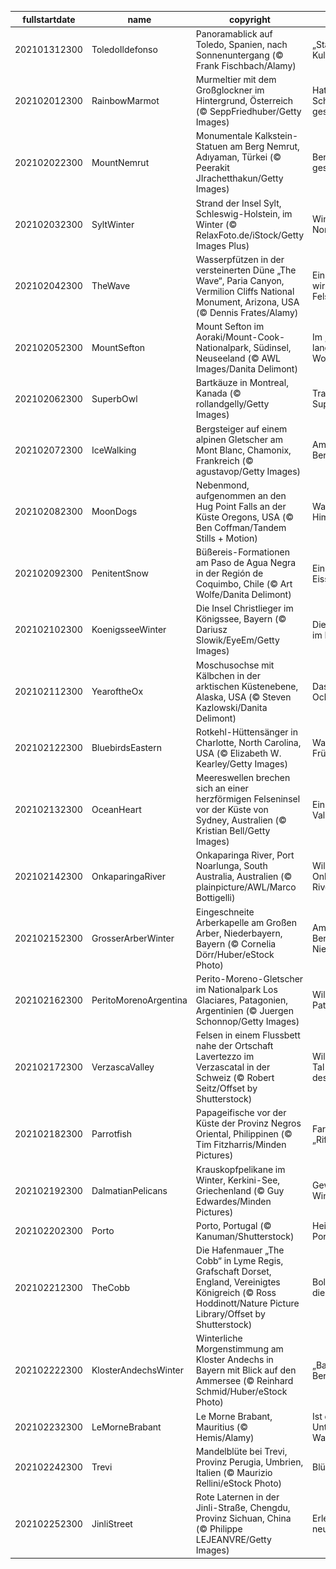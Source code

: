 |fullstartdate|name|copyright|title|image|
|--|--|--|--|--|
202101312300|ToledoIldefonso|Panoramablick auf Toledo, Spanien, nach Sonnenuntergang (© Frank Fischbach/Alamy)|„Stadt der drei Kulturen“|![](/de-DE/2021/02/202101312300ToledoIldefonso.jpg)|
202102012300|RainbowMarmot|Murmeltier mit dem Großglockner im Hintergrund, Österreich (© SeppFriedhuber/Getty Images)|Hat es seinen Schatten gesehen?|![](/de-DE/2021/02/202102012300RainbowMarmot.jpg)|
202102022300|MountNemrut|Monumentale Kalkstein-Statuen am Berg Nemrut, Adıyaman, Türkei (© Peerakit JIrachetthakun/Getty Images)|Berggipfel der gestürzten Götter|![](/de-DE/2021/02/202102022300MountNemrut.jpg)|
202102032300|SyltWinter|Strand der Insel Sylt, Schleswig-Holstein, im Winter (© RelaxFoto.de/iStock/Getty Images Plus)|Winterliche Nordseeinsel|![](/de-DE/2021/02/202102032300SyltWinter.jpg)|
202102042300|TheWave|Wasserpfützen in der versteinerten Düne „The Wave“, Paria Canyon, Vermilion Cliffs National Monument, Arizona, USA (© Dennis Frates/Alamy)|Ein Meer aus wirbelnden Felsen|![](/de-DE/2021/02/202102042300TheWave.jpg)|
202102052300|MountSefton|Mount Sefton im Aoraki/Mount-Cook-Nationalpark, Südinsel, Neuseeland (© AWL Images/Danita Delimont)|Im „Land der langen weißen Wolke“|![](/de-DE/2021/02/202102052300MountSefton.jpg)|
202102062300|SuperbOwl|Bartkäuze in Montreal, Kanada (© rollandgelly/Getty Images)|Trainieren für den Super Bowl|![](/de-DE/2021/02/202102062300SuperbOwl.jpg)|
202102072300|IceWalking|Bergsteiger auf einem alpinen Gletscher am Mont Blanc, Chamonix, Frankreich (© agustavop/Getty Images)|Am höchsten Berg der Alpen|![](/de-DE/2021/02/202102072300IceWalking.jpg)|
202102082300|MoonDogs|Nebenmond, aufgenommen an den Hug Point Falls an der Küste Oregons, USA (© Ben Coffman/Tandem Stills + Motion)|Was ist hier am Himmel los?|![](/de-DE/2021/02/202102082300MoonDogs.jpg)|
202102092300|PenitentSnow|Büßereis-Formationen am Paso de Agua Negra in der Región de Coquimbo, Chile (© Art Wolfe/Danita Delimont)|Ein „Wald“ aus Eisspitzen|![](/de-DE/2021/02/202102092300PenitentSnow.jpg)|
202102102300|KoenigsseeWinter|Die Insel Christlieger im Königssee, Bayern (© Dariusz Slowik/EyeEm/Getty Images)|Die einzige Insel im Königssee|![](/de-DE/2021/02/202102102300KoenigsseeWinter.jpg)|
202102112300|YearoftheOx|Moschusochse mit Kälbchen in der arktischen Küstenebene, Alaska, USA (© Steven Kazlowski/Danita Delimont)|Das Jahr des Ochsen|![](/de-DE/2021/02/202102112300YearoftheOx.jpg)|
202102122300|BluebirdsEastern|Rotkehl-Hüttensänger in Charlotte, North Carolina, USA (© Elizabeth W. Kearley/Getty Images)|Warten auf den Frühling|![](/de-DE/2021/02/202102122300BluebirdsEastern.jpg)|
202102132300|OceanHeart|Meereswellen brechen sich an einer herzförmigen Felseninsel vor der Küste von Sydney, Australien (© Kristian Bell/Getty Images)|Ein ozeanischer Valentinsgruß|![](/de-DE/2021/02/202102132300OceanHeart.jpg)|
202102142300|OnkaparingaRiver|Onkaparinga River, Port Noarlunga, South Australia, Australien (© plainpicture/AWL/Marco Bottigelli)|Willkommen am Onkaparinga River!|![](/de-DE/2021/02/202102142300OnkaparingaRiver.jpg)|
202102152300|GrosserArberWinter|Eingeschneite Arberkapelle am Großen Arber, Niederbayern, Bayern (© Cornelia Dörr/Huber/eStock Photo)|Am höchsten Berg Niederbayerns|![](/de-DE/2021/02/202102152300GrosserArberWinter.jpg)|
202102162300|PeritoMorenoArgentina|Perito-Moreno-Gletscher im Nationalpark Los Glaciares, Patagonien, Argentinien (© Juergen Schonnop/Getty Images)|Willkommen in Patagonien!|![](/de-DE/2021/02/202102162300PeritoMorenoArgentina.jpg)|
202102172300|VerzascaValley|Felsen in einem Flussbett nahe der Ortschaft Lavertezzo im Verzascatal in der Schweiz (© Robert Seitz/Offset by Shutterstock)|Wildromantisches Tal im Zentrum des Tessins|![](/de-DE/2021/02/202102172300VerzascaValley.jpg)|
202102182300|Parrotfish|Papageifische vor der Küste der Provinz Negros Oriental, Philippinen (© Tim Fitzharris/Minden Pictures)|Farbenprächtige „Riff-Kühe“|![](/de-DE/2021/02/202102182300Parrotfish.jpg)|
202102192300|DalmatianPelicans|Krauskopfpelikane im Winter, Kerkini-See, Griechenland (© Guy Edwardes/Minden Pictures)|Gewagte Winterfrisuren|![](/de-DE/2021/02/202102192300DalmatianPelicans.jpg)|
202102202300|Porto|Porto, Portugal (© Kanuman/Shutterstock)|Heimathafen des Portweins|![](/de-DE/2021/02/202102202300Porto.jpg)|
202102212300|TheCobb|Die Hafenmauer „The Cobb“ in Lyme Regis, Grafschaft Dorset, England, Vereinigtes Königreich (© Ross Hoddinott/Nature Picture Library/Offset by Shutterstock)|Bollwerk gegen die Flut|![](/de-DE/2021/02/202102212300TheCobb.jpg)|
202102222300|KlosterAndechsWinter|Winterliche Morgenstimmung am Kloster Andechs in Bayern mit Blick auf den Ammersee (© Reinhard Schmid/Huber/eStock Photo)|„Bayerns Heiliger Berg“|![](/de-DE/2021/02/202102222300KlosterAndechsWinter.jpg)|
202102232300|LeMorneBrabant|Le Morne Brabant, Mauritius (© Hemis/Alamy)|Ist das ein Unterwasser-Wasserfall?|![](/de-DE/2021/02/202102232300LeMorneBrabant.jpg)|
202102242300|Trevi|Mandelblüte bei Trevi, Provinz Perugia, Umbrien, Italien (© Maurizio Rellini/eStock Photo)|Blühendes Trevi|![](/de-DE/2021/02/202102242300Trevi.jpg)|
202102252300|JinliStreet|Rote Laternen in der Jinli-Straße, Chengdu, Provinz Sichuan, China (© Philippe LEJEANVRE/Getty Images)|Erleuchtet in ein neues Jahr|![](/de-DE/2021/02/202102252300JinliStreet.jpg)|
